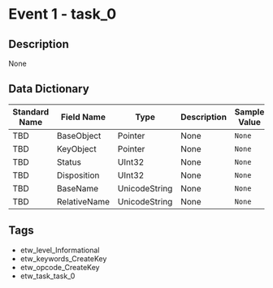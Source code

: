 # Event 1 - task_0

## Description
None

## Data Dictionary
|Standard Name|Field Name|Type|Description|Sample Value|
|---|---|---|---|---|
|TBD|BaseObject|Pointer|None|`None`|
|TBD|KeyObject|Pointer|None|`None`|
|TBD|Status|UInt32|None|`None`|
|TBD|Disposition|UInt32|None|`None`|
|TBD|BaseName|UnicodeString|None|`None`|
|TBD|RelativeName|UnicodeString|None|`None`|

## Tags
* etw_level_Informational
* etw_keywords_CreateKey
* etw_opcode_CreateKey
* etw_task_task_0